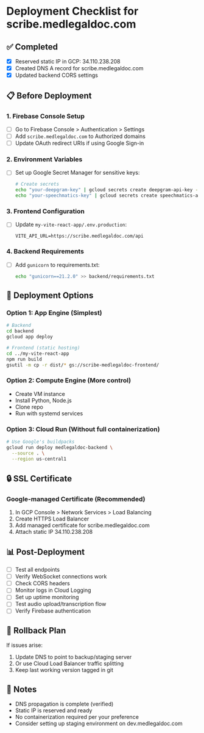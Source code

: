 # Deployment Checklist for scribe.medlegaldoc.com

## ✅ Completed
- [x] Reserved static IP in GCP: 34.110.238.208
- [x] Created DNS A record for scribe.medlegaldoc.com
- [x] Updated backend CORS settings

## 📋 Before Deployment

### 1. Firebase Console Setup
- [ ] Go to Firebase Console > Authentication > Settings
- [ ] Add `scribe.medlegaldoc.com` to Authorized domains
- [ ] Update OAuth redirect URIs if using Google Sign-in

### 2. Environment Variables
- [ ] Set up Google Secret Manager for sensitive keys:
  ```bash
  # Create secrets
  echo "your-deepgram-key" | gcloud secrets create deepgram-api-key --data-file=-
  echo "your-speechmatics-key" | gcloud secrets create speechmatics-api-key --data-file=-
  ```

### 3. Frontend Configuration
- [ ] Update `my-vite-react-app/.env.production`:
  ```
  VITE_API_URL=https://scribe.medlegaldoc.com/api
  ```

### 4. Backend Requirements
- [ ] Add `gunicorn` to requirements.txt:
  ```bash
  echo "gunicorn==21.2.0" >> backend/requirements.txt
  ```

## 🚀 Deployment Options

### Option 1: App Engine (Simplest)
```bash
# Backend
cd backend
gcloud app deploy

# Frontend (static hosting)
cd ../my-vite-react-app
npm run build
gsutil -m cp -r dist/* gs://scribe-medlegaldoc-frontend/
```

### Option 2: Compute Engine (More control)
- Create VM instance
- Install Python, Node.js
- Clone repo
- Run with systemd services

### Option 3: Cloud Run (Without full containerization)
```bash
# Use Google's buildpacks
gcloud run deploy medlegaldoc-backend \
  --source . \
  --region us-central1
```

## 🔒 SSL Certificate

### Google-managed Certificate (Recommended)
1. In GCP Console > Network Services > Load Balancing
2. Create HTTPS Load Balancer
3. Add managed certificate for scribe.medlegaldoc.com
4. Attach static IP 34.110.238.208

## 📊 Post-Deployment

- [ ] Test all endpoints
- [ ] Verify WebSocket connections work
- [ ] Check CORS headers
- [ ] Monitor logs in Cloud Logging
- [ ] Set up uptime monitoring
- [ ] Test audio upload/transcription flow
- [ ] Verify Firebase authentication

## 🔄 Rollback Plan

If issues arise:
1. Update DNS to point to backup/staging server
2. Or use Cloud Load Balancer traffic splitting
3. Keep last working version tagged in git

## 📝 Notes

- DNS propagation is complete (verified)
- Static IP is reserved and ready
- No containerization required per your preference
- Consider setting up staging environment on dev.medlegaldoc.com